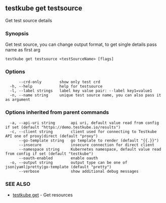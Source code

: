 ## testkube get testsource

Get test source details

### Synopsis

Get test source, you can change output format, to get single details pass name as first arg

```
testkube get testsource <testSourceName> [flags]
```

### Options

```
      --crd-only        show only test crd
  -h, --help            help for testsource
  -l, --label strings   label key value pair: --label key1=value1
  -n, --name string     unique test source name, you can also pass it as argument
```

### Options inherited from parent commands

```
  -a, --api-uri string       api uri, default value read from config if set (default "https://demo.testkube.io/results")
  -c, --client string        client used for connecting to Testkube API one of proxy|direct (default "proxy")
      --go-template string   go template to render (default "{{.}}")
      --insecure             insecure connection for direct client
      --namespace string     Kubernetes namespace, default value read from config if set (default "testkube")
      --oauth-enabled        enable oauth
  -o, --output string        output type can be one of json|yaml|pretty|go-template (default "pretty")
      --verbose              show additional debug messages
```

### SEE ALSO

* [testkube get](testkube_get.md)	 - Get resources

